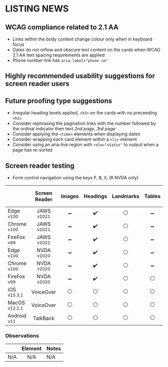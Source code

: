 # LISTING NEWS
## WCAG compliance related to 2.1 AA
- Links within the body content change colour only when in keyboard focus
- Dates do not reflow and obscure text content on the cards when WCAG 2.1 AA text spacing requirements are applied
- Phone number link has `aria-label="phone no"`

## Highly recommended usability suggestions for screen reader users

## Future proofing type suggestions
- Irregular heading levels applied, `<h3>` on the cards with no preceeding `<h2>`
- Consider rephrasing the pagination links with the number followed by the ordinal indicator then text _2nd page_, _3rd page_
- Consider applying the `<time>` elements when displaying dates
- Consider wrapping each card element within a `<li>` element
- Consider using an aria-live region with `role="status"` to output when a page has re-sorted

## Screen reader testing
- Form control navigation using the keys <kbd>F</kbd>, <kbd>B</kbd>, <kbd>X</kbd>, (<kbd>R</kbd> NVDA only)

|   |Screen Reader   | Images | Headings  |Landmarks   |Tables   | Lists |Links |Form Controls | Sort & Filter | Pager |
|---|:-:|:-:|:-:|:-:|:-:|:-:|:-:|:-:|:-:|:-:|
| Edge <sup>v100</sup> 		| JAWS <sup>v2021</sup> 	| :heavy_minus_sign:  | :heavy_check_mark:  | :white_circle:  | :heavy_minus_sign: | :white_circle:  | :white_circle:  | :white_circle:  | :white_circle: | :white_circle:
| Chrome <sup>v100</sup> 	| JAWS <sup>v2021</sup>  	| :heavy_minus_sign:  | :heavy_check_mark:  | :white_circle:  | :heavy_minus_sign:  | :white_circle:  | :white_circle:  | :white_circle:  | :white_circle: | :white_circle:
| FireFox <sup>v99</sup> 	| JAWS <sup>v2021</sup>   	| :heavy_minus_sign:  | :heavy_check_mark:  | :white_circle:  | :heavy_minus_sign:  | :white_circle:  | :white_circle:  | :white_circle:  | :white_circle: | :white_circle:
| Edge <sup>v100</sup> 		| NVDA <sup>v2020</sup> 	| :heavy_minus_sign:  | :heavy_check_mark:  | :white_circle:  | :heavy_minus_sign:  | :white_circle:  | :white_circle: | :white_circle:  | :white_circle: | :white_circle:
| Chrome <sup>v100</sup> 	| NVDA <sup>v2020</sup>  	| :heavy_minus_sign:  | :heavy_check_mark:  | :white_circle: | :heavy_minus_sign:  | :white_circle:  | :white_circle:  | :white_circle:  | :white_circle: | :white_circle:
| FireFox <sup>v99</sup> 	| NVDA <sup>v2020</sup>   	| :heavy_minus_sign:  | :heavy_check_mark:  | :white_circle:  | :white_circle:  | :white_circle:  | :white_circle:  | :white_circle:  | :white_circle: | :white_circle:
| iOS <sup>v15.3.1</sup> 	| VoiceOver 				| :white_circle:  | :white_circle:  | :white_circle:  | :white_circle:  | :white_circle:  | :white_circle:  | :white_circle:  | :white_circle: | :white_circle:
| MacOS <sup>v12.2.1</sup> 	| VoiceOver  				| :white_circle:  | :white_circle:  | :white_circle:  | :white_circle:  | :white_circle:  | :white_circle:  | :white_circle:  | :white_circle: | :white_circle:
| Android <sup>v11</sup> 	| TalkBack 					| :white_circle:  | :white_circle:  | :white_circle:  | :white_circle:  | :white_circle:  | :white_circle:  | :white_circle:  | :white_circle: | :white_circle:

### Observations
|  | Element  | Notes |
|---|:-:|---|
| N/A | N/A  | N/A  |
